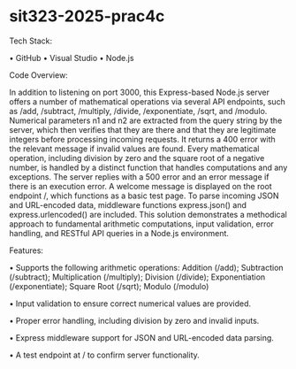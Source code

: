 # sit323-2025-prac4c

Tech Stack: 


•	GitHub
•	Visual Studio
•	Node.js

Code Overview:


In addition to listening on port 3000, this Express-based Node.js server offers a number of mathematical operations via several API endpoints, such as /add, /subtract, /multiply, /divide, /exponentiate, /sqrt, and /modulo. Numerical parameters n1 and n2 are extracted from the query string by the server, which then verifies that they are there and that they are legitimate integers before processing incoming requests. It returns a 400 error with the relevant message if invalid values are found. Every mathematical operation, including division by zero and the square root of a negative number, is handled by a distinct function that handles computations and any exceptions. The server replies with a 500 error and an error message if there is an execution error. A welcome message is displayed on the root endpoint /, which functions as a basic test page. To parse incoming JSON and URL-encoded data, middleware functions express.json() and express.urlencoded() are included. This solution demonstrates a methodical approach to fundamental arithmetic computations, input validation, error handling, and RESTful API queries in a Node.js environment.


Features:


•	Supports the following arithmetic operations: Addition (/add); Subtraction (/subtract); Multiplication (/multiply); Division (/divide); Exponentiation (/exponentiate); Square Root (/sqrt); Modulo (/modulo)


•	Input validation to ensure correct numerical values are provided.


•	Proper error handling, including division by zero and invalid inputs.


•	Express middleware support for JSON and URL-encoded data parsing.


•	A test endpoint at / to confirm server functionality.

